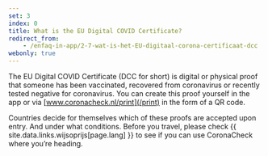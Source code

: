 ```yaml
---
set: 3
index: 0
title: What is the EU Digital COVID Certificate?
redirect_from:
    - /enfaq-in-app/2-7-wat-is-het-EU-digitaal-corona-certificaat-dcc
webonly: true
---
```

The EU Digital COVID Certificate (DCC for short) is digital or physical proof that someone has been vaccinated, recovered from coronavirus or recently tested negative for coronavirus. You can create this proof yourself in the app or via [www.coronacheck.nl/print](/print)  in the form of a QR code.

Countries decide for themselves which of these proofs are accepted upon entry. And under what conditions. Before you travel, please check {{ site.data.links.wijsoprijs[page.lang] }} to see if you can use CoronaCheck where you’re heading.

